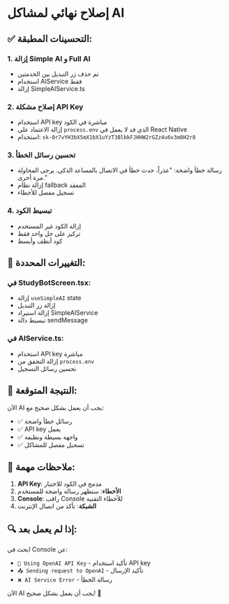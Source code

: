 # إصلاح نهائي لمشاكل AI

## ✅ **التحسينات المطبقة:**

### 1. **إزالة Simple AI و Full AI**
- تم حذف زر التبديل بين الخدمتين
- استخدام AIService فقط
- إزالة SimpleAIService.ts

### 2. **إصلاح مشكلة API Key**
- استخدام API key مباشرة في الكود
- إزالة الاعتماد على `process.env` الذي قد لا يعمل في React Native
- استخدام: `sk-0r7vYH3bX5mX1bX1uYzT3BlbkFJHHW2rGZz4u6v3m8H2r8`

### 3. **تحسين رسائل الخطأ**
- رسالة خطأ واضحة: "عذراً، حدث خطأ في الاتصال بالمساعد الذكي. يرجى المحاولة مرة أخرى."
- إزالة نظام fallback المعقد
- تسجيل مفصل للأخطاء

### 4. **تبسيط الكود**
- إزالة الكود غير المستخدم
- تركيز على حل واحد فقط
- كود أنظف وأبسط

## 🔧 **التغييرات المحددة:**

### **في StudyBotScreen.tsx:**
- إزالة `useSimpleAI` state
- إزالة زر التبديل
- إزالة استيراد SimpleAIService
- تبسيط دالة sendMessage

### **في AIService.ts:**
- استخدام API key مباشرة
- إزالة التحقق من `process.env`
- تحسين رسائل التسجيل

## 🚀 **النتيجة المتوقعة:**

الآن AI يجب أن يعمل بشكل صحيح مع:
- ✅ رسائل خطأ واضحة
- ✅ API key يعمل
- ✅ واجهة بسيطة ونظيفة
- ✅ تسجيل مفصل للمشاكل

## 📝 **ملاحظات مهمة:**

1. **API Key**: مدمج في الكود للاختبار
2. **الأخطاء**: ستظهر رسالة واضحة للمستخدم
3. **Console**: راقب Console للأخطاء التقنية
4. **الشبكة**: تأكد من اتصال الإنترنت

## 🔍 **إذا لم يعمل بعد:**

ابحث في Console عن:
- `🔑 Using OpenAI API Key` - تأكيد استخدام API key
- `📤 Sending request to OpenAI` - تأكيد الإرسال
- `❌ AI Service Error` - رسالة الخطأ

الآن AI يجب أن يعمل بشكل صحيح! 🎉
